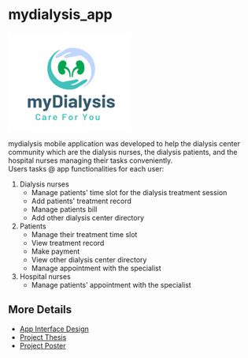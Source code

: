 # mydialysis_app

<img src="/images/mydialysis_logo.png" alt="app_name" width="250" height="200">

mydialysis mobile application was developed to help the dialysis center community which are the dialysis nurses, the dialysis patients, and the hospital nurses managing their tasks conveniently.<br>
Users tasks @ app functionalities for each user:
1. Dialysis nurses
    - Manage patients' time slot for the dialysis treatment session
    - Add patients' treatment record
    - Manage patients bill
    - Add other dialysis center directory
2. Patients
    - Manage their treatment time slot
    - View treatment record
    - Make payment
    - View other dialysis center directory
    - Manage appointment with the specialist
3. Hospital nurses
    - Manage patients' appointment with the specialist

## More Details
- [App Interface Design](/document/interface_design.pdf)
- [Project Thesis](/document/project_thesis.pdf)
- [Project Poster](/document/project_poster.pdf)


